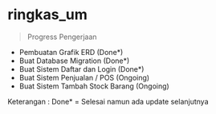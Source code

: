 # ringkas_um

> Progress Pengerjaan

-   Pembuatan Grafik ERD (Done\*)
-   Buat Database Migration (Done\*)
-   Buat Sistem Daftar dan Login (Done\*)
-   Buat Sistem Penjualan / POS (Ongoing)
-   Buat Sistem Tambah Stock Barang (Ongoing)

Keterangan :
Done\* = Selesai namun ada update selanjutnya

